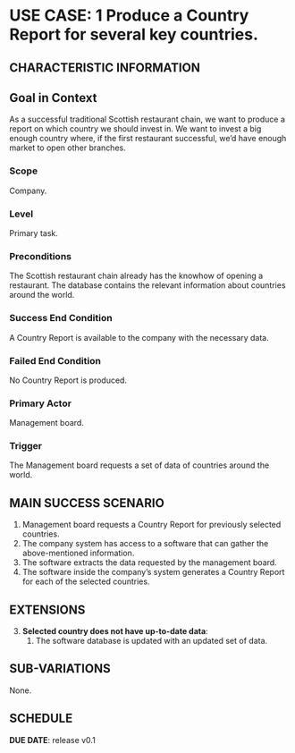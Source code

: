 # USE CASE: 1 Produce a Country Report for several key countries.
## CHARACTERISTIC INFORMATION
## Goal in Context
As a successful traditional Scottish restaurant chain, we want to produce a report on which country we should invest in. We want to invest a big enough country where, if the first restaurant successful, we’d have enough market to open other branches. 

### Scope
Company.

### Level
Primary task.

### Preconditions
The Scottish restaurant chain already has the knowhow of opening a restaurant. The database contains the relevant information about countries around the world. 

### Success End Condition
A Country Report is available to the company with the necessary data. 

### Failed End Condition
No Country Report is produced.

### Primary Actor
Management board.

### Trigger
The Management board requests a set of data of countries around the world. 

## MAIN SUCCESS SCENARIO
1.	Management board requests a Country Report for previously selected countries.
2.	The company system has access to a software that can gather the above-mentioned information.
3.	The software extracts the data requested by the management board.
4.	The software inside the company’s system generates a Country Report for each of the selected countries.
## EXTENSIONS
3. **Selected country does not have up-to-date data**:
    1. The software database is updated with an updated set of data.
## SUB-VARIATIONS
None.

## SCHEDULE
**DUE DATE**: release v0.1

